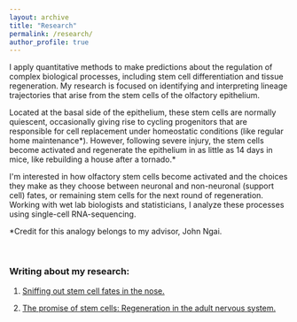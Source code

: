 ```yaml
---
layout: archive
title: "Research"
permalink: /research/
author_profile: true
---
```


I apply quantitative methods to make predictions about the regulation of complex biological processes, including stem cell differentiation and tissue regeneration. My research is focused on identifying and interpreting lineage trajectories that arise from the stem cells of the olfactory epithelium. 

Located at the basal side of the epithelium, these stem cells are normally quiescent, occasionally giving rise to cycling progenitors that are responsible for cell replacement under homeostatic conditions (like regular home maintenance\*). However, following severe injury, the stem cells become activated and regenerate the epithelium in as little as 14 days in mice, like rebuilding a house after a tornado.\* 

I'm interested in how olfactory stem cells become activated and the choices they make as they choose between neuronal and non-neuronal (support cell) fates, or remaining stem cells for the next round of regeneration. Working with wet lab biologists and statisticians, I analyze these processes using single-cell RNA-sequencing. 

*Credit for this analogy belongs to my advisor, John Ngai.

<br>

### Writing about my research:
1. [Sniffing out stem cell fates in the nose.](https://web.archive.org/web/20180825201008/https://news.berkeley.edu/2017/05/11/sniffing-out-stem-cell-fates-in-the-nose/)

2. [The promise of stem cells: Regeneration in the adult nervous system.](https://web.archive.org/web/20180313133147/http://neuroscience.berkeley.edu:80/promise-stem-cells-regeneration-adult-nervous-system/)